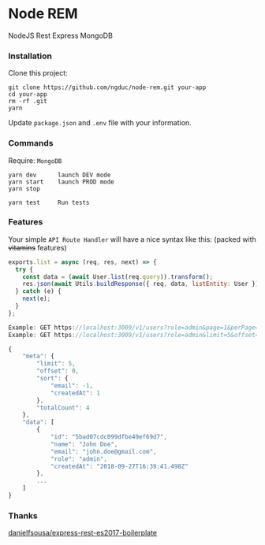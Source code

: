 # Node REM

NodeJS Rest Express MongoDB

### Installation

Clone this project:
```
git clone https://github.com/ngduc/node-rem.git your-app
cd your-app
rm -rf .git
yarn
```
Update `package.json` and `.env` file with your information.

### Commands

Require: `MongoDB`

```
yarn dev      launch DEV mode
yarn start    launch PROD mode
yarn stop

yarn test     Run tests
```

### Features

Your simple `API Route Handler` will have a nice syntax like this: (packed with ~~vitamins~~ features)
```js
exports.list = async (req, res, next) => {
  try {
    const data = (await User.list(req.query)).transform();
    res.json(await Utils.buildResponse({ req, data, listEntity: User }));
  } catch (e) {
    next(e);
  }
};

Example: GET https://localhost:3009/v1/users?role=admin&page=1&perPage=20
Example: GET https://localhost:3009/v1/users?role=admin&limit=5&offset=0&sort=email:desc,createdAt

{
    "meta": {
        "limit": 5,
        "offset": 0,
        "sort": {
            "email": -1,
            "createdAt": 1
        },
        "totalCount": 4
    },
    "data": [
        {
            "id": "5bad07cdc099dfbe49ef69d7",
            "name": "John Doe",
            "email": "john.doe@gmail.com",
            "role": "admin",
            "createdAt": "2018-09-27T16:39:41.498Z"
        },
        ...
    ]
}
```

### Thanks

[danielfsousa/express-rest-es2017-boilerplate](https://github.com/danielfsousa/express-rest-es2017-boilerplate)
